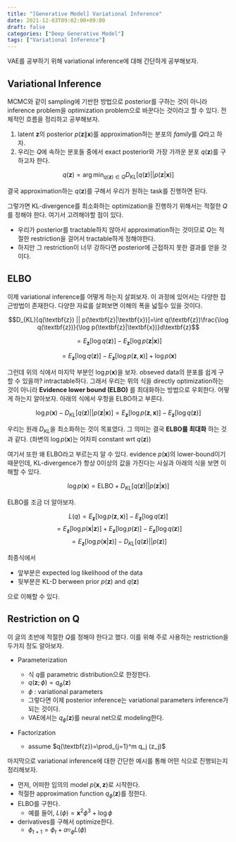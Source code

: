```yaml
---
title: "[Generative Model] Variational Inference"
date: 2021-12-03T09:02:00+09:00
draft: false
categories: ["Deep Generative Model"]
tags: ["Variational Inference"]
---
```


VAE를 공부하기 위해 variational inference에 대해 간단하게 공부해보자.

<!--more-->

## Variational Inference
MCMC와 같이 sampling에 기반한 방법으로 posterior를 구하는 것이 아니라 inference problem을 optimization problem으로 바꾼다는 것이라고 할 수 있다. 전체적인 흐름을 정리하고 공부해보자.

1. latent $\textbf{z}$의 posterior $p(\textbf{z}\|\textbf{x})$를 approximation하는 분포의 *family*를 $Q$라고 하자.
2. 우리는 $Q$에 속하는 분포들 중에서 exact posterior와 가장 가까운 분포 $q(\textbf{z})$를 구하고자 한다.

$$q(\textbf{z})=\arg\min_{q(\textbf{z}) \in Q}D_{KL}[q(\textbf{z}) || p(\textbf{z}|\textbf{x})]$$

결국 approximation하는 $q(\textbf{z})$를 구해서 우리가 원하는 task를 진행하면 된다.

그렇가면 KL-divergence를 최소화하는 optimization을 진행하기 위해서는 적절한 $Q$를 정해야 한다. 여기서 고려해야할 점이 있다.
- 우리가 posterior를 tractable하지 않아서 approximation하는 것이므로 $Q$는 적절한 restriction을 걸어서 tractable하게 정해야한다.
- 하지만 그 restriction이 너무 강하다면 posterior에 근접하지 못한 결과를 얻을 것이다.

## ELBO
이제 variational inference를 어떻게 하는지 살펴보자. 이 과정에 있어서는 다양한 접근방법이 존재한다. 다양한 자료를 살펴보면 이해의 폭을 넓힐수 있을 것이다.

$$D_{KL}[q(\textbf{z}) || p(\textbf{z}|\textbf{x})]=\int q(\textbf{z})\frac{\log q(\textbf{z})}{\log p(\textbf{z}|\textbf{x})}d\textbf{z}$$

$$=E_\textbf{z}[\log q(\textbf{z})]-E_\textbf{z}[\log p(\textbf{z}|\textbf{x})] $$

$$=E_\textbf{z}[\log q(\textbf{z})]-E_\textbf{z}[\log p(\textbf{z},\textbf{x})]+\log p(\textbf{x})$$

그런데 위의 식에서 마지막 부분인 $\log p(\textbf{x})$을 보자. obseved data의 분포를 쉽게 구할 수 있을까? intractable하다. 그래서 우리는 위의 식을 directly optimization하는 것이 아니라 **Evidence lower bound (ELBO)** 를 최대화하는 방법으로 우회한다. 어떻게 하는지 알아보자. 아래의 식에서 우항을 ELBO하고 부른다.

$$\log p(\textbf{x})-D_{KL}[q(\textbf{z})|| p(\textbf{z}|\textbf{x})] = E_\textbf{z} [\log p(\textbf{z},\textbf{x})]-E_\textbf{z}[\log q(\textbf{z})]$$

우리는 원래 $D_{KL}$을 최소화하는 것이 목표였다. 그 의미는 결국 **ELBO를 최대화** 하는 것과 같다. (좌변의 $\log p(\textbf{x})$는 어차피 constant wrt $q(\textbf{z})$)

여기서 또한 왜 ELBO라고 부르는지 알 수 있다. evidence $p(\textbf{x})$의 lower-bound이기 때문인데, KL-divergence가 항상 0이상의 값을 가진다는 사실과 아래의 식을 보면 이해할 수 있다.

$$\log p(\textbf{x}) = \text{ELBO} + D_{KL}[q(\textbf{z})|| p(\textbf{z}|\textbf{x})]$$

ELBO를 조금 더 알아보자.

$$L(q) = E_\textbf{z} [\log p(\textbf{z},\textbf{x})]-E_\textbf{z}[\log q(\textbf{z})] $$
$$= E_\textbf{z} [\log p(\textbf{x}|\textbf{z})] + E_\textbf{z} [\log p(\textbf{z})]-E_\textbf{z}[\log q(\textbf{z})] $$
$$ =E_\textbf{z} [\log p(\textbf{x}|\textbf{z})]-D_{KL}[q(\textbf{z})|| p(\textbf{z})]$$

최종식에서
- 앞부분은 expected log likelihood of the data
- 뒷부분은 KL-D berween prior $p(\textbf{z})$ and $q(\textbf{z})$

으로 이해할 수 있다.

## Restriction on Q

이 글의 초반에 적절한 $Q$를 정해야 한다고 했다. 이를 위해 주로 사용하는 restriction을 두가지 정도 알아보자.

- Parameterization
  - 식 $q$를 parametric distribution으로 한정한다.
  - $q(\textbf{z};\phi)=q_{\phi}(\textbf{z})$
  - $\phi$ : variational parameters
  - 그렇다면 이제 posterior inference는 variational parameters inference가 되는 것이다.
  - VAE에서는 $q_{\phi}(\textbf{z})$를 neural net으로 modeling한다.

- Factorization
  - assume $q(\textbf{z})=\prod_{j=1}^m q_j (z_j)$

마지막으로 variational inference에 대한 간단한 예시를 통해 어떤 식으로 진행되는지 정리해보자.

- 먼저, 어떠한 임의의 model $p(\textbf{x},\textbf{z})$로 시작한다.
- 적절한 approximation function $q_{\phi}(\textbf{z})$를 정한다.
- ELBO를 구한다.
  - 예를 들어, $L(\phi)= \textbf{x}^2\phi^3+\log \phi$
- derivatives를 구해서 optimize한다.
  - $\phi_{t+1} = \phi_{t} + \alpha \triangledown_\phi L(\phi)$